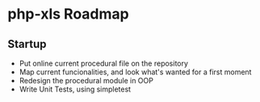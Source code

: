 # php-xls Roadmap #

## Startup ##

  * Put online current procedural file on the repository
  * Map current funcionalities, and look what's wanted for a first moment
  * Redesign the procedural module in OOP
  * Write Unit Tests, using simpletest